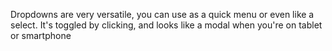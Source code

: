 Dropdowns are very versatile, you can use as a quick menu or even like a select. It's toggled by clicking, and looks like a modal when you're on tablet or smartphone
